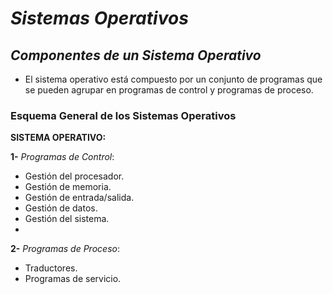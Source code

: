 # ***Sistemas Operativos***
## *Componentes de un Sistema Operativo*
- El sistema operativo está compuesto por un conjunto de programas que se pueden agrupar en programas de control y programas de proceso.

### **Esquema General de los ​Sistemas Operativos**
**SISTEMA OPERATIVO:**

**1-** *Programas de Control*:
  - Gestión del procesador.
  - Gestión de memoria.
  - Gestión de entrada/salida.
  - Gestión de datos.
  - Gestión del sistema.
  - 
**2-** *Programas de Proceso*:
  - Traductores.
  - Programas de servicio.



